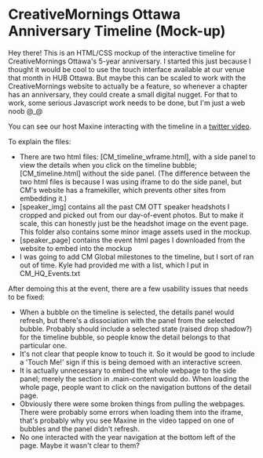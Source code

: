 # CreativeMornings Ottawa Anniversary Timeline (Mock-up)
Hey there! This is an HTML/CSS mockup of the interactive timeline for CreativeMornings Ottawa's 5-year anniversary. I started this just because I thought it would be cool to use the touch interface available at our venue that month in HUB Ottawa. But maybe this can be scaled to work with the CreativeMornings website to actually be a feature, so whenever a chapter has an anniversary, they could create a small digital nugget.
For that to work, some serious Javascript work needs to be done, but I'm just a web noob @_@

You can see our host Maxine interacting with the timeline in a [twitter video](https://twitter.com/hedonisticeric/status/868109524317687808).

To explain the files:
- There are two html files: [CM_timeline_wframe.html], with a side panel to view the details when you click on the timeline bubble; [CM_timeline.html] without the side panel.  (The difference between the two html files is because I was using iframe to do the side panel, but CM's website has a framekiller, which prevents other sites from embedding it.)
- [speaker_img] contains all the past CM OTT speaker headshots I cropped and picked out from our day-of-event photos. But to make it scale, this can honestly just be the headshot image on the event page. This folder also contains some minor image assets used in the mockup.
- [speaker_page] contains the event html pages I downloaded from the website to embed into the mockup
- I was going to add CM Global milestones to the timeline, but I sort of ran out of time. Kyle had provided me with a list, which I put in CM_HQ_Events.txt

After demoing this at the event, there are a few usability issues that needs to be fixed:
- When a bubble on the timeline is selected, the details panel would refresh, but there's a dissociation with the panel from the selected bubble. Probably should include a selected state (raised drop shadow?) for the timeline bubble, so people know the detail belongs to that particular one.
- It's not clear that people know to touch it. So it would be good to include a 'Touch Me!' sign if this is being demoed with an interactive screen.
- It is actually unnecessary to embed the whole webpage to the side panel; merely the section in .main-content would do. When loading the whole page, people want to click on the navigation buttons of the detail page.
- Obviously there were some broken things from pulling the webpages. There were probably some errors when loading them into the iframe, that's probably why you see Maxine in the video tapped on one of bubbles and the panel didn't refresh.
- No one interacted with the year navigation at the bottom left of the page. Maybe it wasn't clear to them?